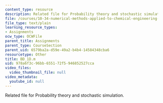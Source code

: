 ```yaml
---
content_type: resource
description: Related file for Probability theory and stochastic simulation.
file: /courses/10-34-numerical-methods-applied-to-chemical-engineering-fall-2005/978a6f3c96bb655172f5946852527cca_BD_1D.m
file_type: text/plain
learning_resource_types:
- Assignments
ocw_type: OCWFile
parent_title: Assignments
parent_type: CourseSection
parent_uid: 6579ba2a-d59e-49a2-b4b4-14584348cba6
resourcetype: Other
title: BD_1D.m
uid: 978a6f3c-96bb-6551-72f5-946852527cca
video_files:
  video_thumbnail_file: null
video_metadata:
  youtube_id: null
---
```

Related file for Probability theory and stochastic simulation.

